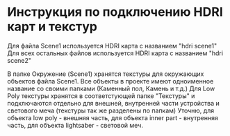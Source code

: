 # Инструкция по подключению HDRI карт и текстур #
Для файла Scene1 используется HDRI карта с названием "hdri scene1"
Для всех остальных файлов используется HDRI карта с названием "hdri scene2"

В папке Окружение (Scene1) хранятся текстуры для окружающих объектов файла Scene1. Все объекты в проекте имеют одноименное название со своими папками (Каменный пол, Камень и т.д.)
Для Low Poly текстуры хранятся в соответстующей папке "Текстуры" и подключаются отдельно для внешней, внутренней части устройства и светового меча (текстуры так же разделены по папкам)
Уточню, для объекта low poly - внешняя часть, для объекта inner part - внутренняя часть, для объекта lightsaber - световой меч.
